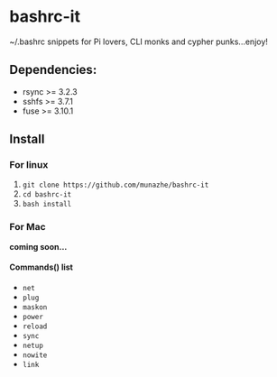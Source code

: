 # bashrc-it
~/.bashrc snippets for Pi lovers, CLI monks and cypher punks...enjoy!

## Dependencies:
* rsync >= 3.2.3
* sshfs >= 3.7.1
* fuse >= 3.10.1



## Install

### For linux
1. `git clone https://github.com/munazhe/bashrc-it`
2. `cd bashrc-it`
3. `bash install`


### For Mac
**coming soon...**


#### Commands() list

* `net`
* `plug`
* `maskon`
* `power`
* `reload`
* `sync`
* `netup`
* `nowite`
* `link` 

